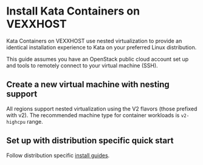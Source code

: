 # Install Kata Containers on VEXXHOST

Kata Containers on VEXXHOST use nested virtualization to provide an identical
installation experience to Kata on your preferred Linux distribution.

This guide assumes you have an OpenStack public cloud account set up and tools
to remotely connect to your virtual machine (SSH).

## Create a new virtual machine with nesting support

All regions support nested virtualization using the V2 flavors (those prefixed
with v2).  The recommended machine type for container workloads is `v2-highcpu` range.

## Set up with distribution specific quick start

Follow distribution specific [install guides](../install/README.md#packaged-installation-methods).
